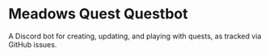 # Meadows Quest Questbot

A Discord bot for creating, updating, and playing with quests, as tracked via GitHub issues.

